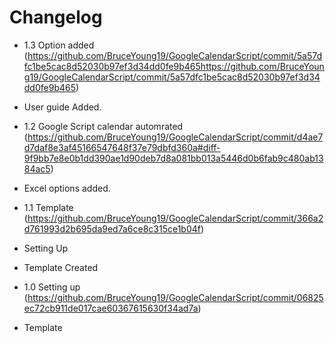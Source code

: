 # Changelog
- 1.3 Option added (https://github.com/BruceYoung19/GoogleCalendarScript/commit/5a57dfc1be5cac8d52030b97ef3d34dd0fe9b465https://github.com/BruceYoung19/GoogleCalendarScript/commit/5a57dfc1be5cac8d52030b97ef3d34dd0fe9b465)
- User guide Added. 

- 1.2 Google Script calendar automrated (https://github.com/BruceYoung19/GoogleCalendarScript/commit/d4ae7d7daf8e3af45166547648f37e79dbfd360a#diff-9f9bb7e8e0b1dd390ae1d90deb7d8a081bb013a5446d0b6fab9c480ab1384ac5)
 - Excel options added.

- 1.1 Template (https://github.com/BruceYoung19/GoogleCalendarScript/commit/366a2d761993d2b695da9ed7a6ce8c315ce1b04f)
 - Setting Up 
 - Template Created

- 1.0 Setting up (https://github.com/BruceYoung19/GoogleCalendarScript/commit/06825ec72cb911de017cae60367615630f34ad7a)
 - Template

